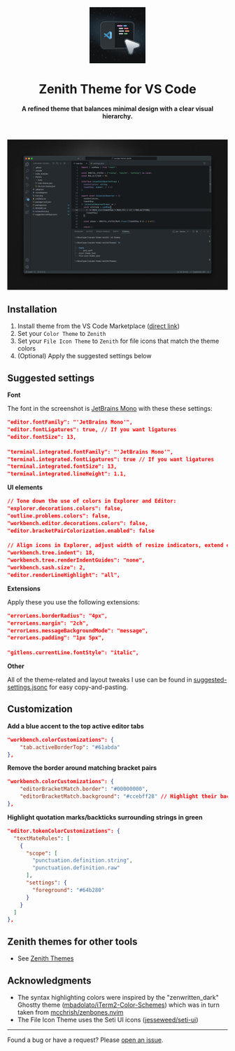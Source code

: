 <div align="center">
  <img src="icon.png" alt="Zenith Icon" width="128">
  <h1>Zenith Theme for VS Code</h1>
  <p><strong>A refined theme that balances minimal design with a clear visual hierarchy.</strong></p>
  <br>
</div>

![Zenith Screenshot](screenshot.png)

## Installation

1. Install theme from the VS Code Marketplace ([direct link](https://marketplace.visualstudio.com/items?itemName=britown.vscode-theme-zenith))
2. Set your `Color Theme` to `Zenith`
3. Set your `File Icon Theme` to `Zenith` for file icons that match the theme colors
4. (Optional) Apply the suggested settings below

## Suggested settings

**Font**

The font in the screenshot is [JetBrains Mono](https://www.jetbrains.com/lp/mono/) with these these settings:

```json
"editor.fontFamily": "'JetBrains Mono'",
"editor.fontLigatures": true, // If you want ligatures
"editor.fontSize": 13,

"terminal.integrated.fontFamily": "'JetBrains Mono'",
"terminal.integrated.fontLigatures": true // If you want ligatures
"terminal.integrated.fontSize": 13,
"terminal.integrated.lineHeight": 1.1,
```

**UI elements**

```json
// Tone down the use of colors in Explorer and Editor:
"explorer.decorations.colors": false,
"outline.problems.colors": false,
"workbench.editor.decorations.colors": false,
"editor.bracketPairColorization.enabled": false

// Align icons in Explorer, adjust width of resize indicators, extend editor line highlight into gutter
"workbench.tree.indent": 18,
"workbench.tree.renderIndentGuides": "none",
"workbench.sash.size": 2,
"editor.renderLineHighlight": "all",
```

**Extensions**

Apply these you use the following extensions:

```json
"errorLens.borderRadius": "4px",
"errorLens.margin": "2ch",
"errorLens.messageBackgroundMode": "message",
"errorLens.padding": "1px 5px",

"gitlens.currentLine.fontStyle": "italic",
```

**Other**

All of the theme-related and layout tweaks I use can be found in [suggested-settings.jsonc](https://github.com/bkuzmanoski/vscode-theme-zenith/blob/main/suggested-settings.jsonc) for easy copy-and-pasting.

## Customization

**Add a blue accent to the top active editor tabs**

```json
"workbench.colorCustomizations": {
    "tab.activeBorderTop": "#61abda"
},
```

**Remove the border around matching bracket pairs**

```json
"workbench.colorCustomizations": {
    "editorBracketMatch.border": "#00000000",
    "editorBracketMatch.background": "#ccebff28" // Highlight their background color instead
},
```

**Highlight quotation marks/backticks surrounding strings in green**

```json
"editor.tokenColorCustomizations": {
  "textMateRules": [
    {
      "scope": [
        "punctuation.definition.string",
        "punctuation.definition.raw"
      ],
      "settings": {
        "foreground": "#64b280"
      }
    }
  ]
},
```

## Zenith themes for other tools

- See [Zenith Themes](https://gist.github.com/bkuzmanoski/aa4090b5e56ece0d5d2748d61097ea2c)

## Acknowledgments

- The syntax highlighting colors were inspired by the "zenwritten_dark" Ghostty theme ([mbadolato/iTerm2-Color-Schemes](https://github.com/mbadolato/iTerm2-Color-Schemes)) which was in turn taken from [mcchrish/zenbones.nvim](https://github.com/mcchrish/zenbones.nvim)
- The File Icon Theme uses the Seti UI icons ([jesseweed/seti-ui](https://github.com/jesseweed/seti-ui))

---

Found a bug or have a request? Please [open an issue](https://github.com/bkuzmanoski/vscode-theme-zenith/issues).
